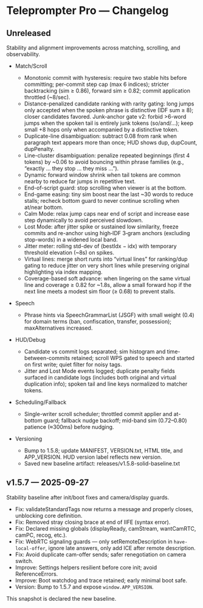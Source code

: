 # Teleprompter Pro — Changelog

## Unreleased

Stability and alignment improvements across matching, scrolling, and observability.

- Match/Scroll
	- Monotonic commit with hysteresis: require two stable hits before committing; per-commit step cap (max 6 indices); stricter backtracking (sim ≥ 0.86), forward sim ≥ 0.82; commit application throttled (~8/sec).
	- Distance-penalized candidate ranking with rarity gating: long jumps only accepted when the spoken phrase is distinctive (IDF sum ≥ 8); closer candidates favored. Junk-anchor gate v2: forbid >6-word jumps when the spoken tail is entirely junk tokens (so/and/…); keep small +8 hops only when accompanied by a distinctive token.
	- Duplicate-line disambiguation: subtract 0.08 from rank when paragraph text appears more than once; HUD shows dup, dupCount, dupPenalty.
	- Line-cluster disambiguation: penalize repeated beginnings (first 4 tokens) by ~0.06 to avoid bouncing within phrase families (e.g., “exactly … they stop … they miss …”).
	- Dynamic forward window shrink when tail tokens are common nearby to reduce far jumps in repetitive text.
	- End-of-script guard: stop scrolling when viewer is at the bottom.
	- End-game easing: tiny sim boost near the last ~30 words to reduce stalls; recheck bottom guard to never continue scrolling when at/near bottom.
	- Calm Mode: relax jump caps near end of script and increase ease step dynamically to avoid perceived slowdown.
	- Lost Mode: after jitter spike or sustained low similarity, freeze commits and re-anchor using high‑IDF 3‑gram anchors (excluding stop-words) in a widened local band.
	- Jitter meter: rolling std-dev of (bestIdx − idx) with temporary threshold elevation (~8s) on spikes.
 	- Virtual lines: merge short runts into “virtual lines” for ranking/dup gating to reduce jitter on very short lines while preserving original highlighting via index mapping.
 	- Coverage-based soft advance: when lingering on the same virtual line and coverage ≥ 0.82 for ~1.8s, allow a small forward hop if the next line meets a modest sim floor (≥ 0.68) to prevent stalls.

- Speech
	- Phrase hints via SpeechGrammarList (JSGF) with small weight (0.4) for domain terms (ban, confiscation, transfer, possession); maxAlternatives increased.

- HUD/Debug
	- Candidate vs commit logs separated; sim histogram and time-between-commits retained; scroll WPS gated to speech and started on first write; quiet filter for noisy tags.
	- Jitter and Lost Mode events logged; duplicate penalty fields surfaced in candidate logs (includes both original and virtual duplication info); spoken tail and line keys normalized to matcher tokens.

- Scheduling/Fallback
	- Single-writer scroll scheduler; throttled commit applier and at-bottom guard; fallback nudge backoff; mid-band sim (0.72–0.80) patience (≈300ms) before nudging.

- Versioning
	- Bump to 1.5.8; update MANIFEST, VERSION.txt, HTML title, and APP_VERSION. HUD version label reflects new version.
 	- Saved new baseline artifact: releases/v1.5.8-solid-baseline.txt

## v1.5.7 — 2025-09-27

Stability baseline after init/boot fixes and camera/display guards.

- Fix: validateStandardTags now returns a message and properly closes, unblocking core definition.
- Fix: Removed stray closing brace at end of IIFE (syntax error).
- Fix: Declared missing globals (displayReady, camStream, wantCamRTC, camPC, recog, etc.).
- Fix: WebRTC signaling guards — only setRemoteDescription in `have-local-offer`, ignore late answers, only add ICE after remote description.
- Fix: Avoid duplicate cam-offer sends; safer renegotiation on camera switch.
- Improve: Settings helpers resilient before core init; avoid ReferenceErrors.
- Improve: Boot watchdog and trace retained; early minimal boot safe.
- Version: Bump to 1.5.7 and expose `window.APP_VERSION`.

This snapshot is declared the new baseline.

